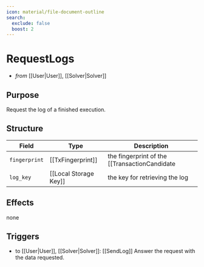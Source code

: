 ```yaml
---
icon: material/file-document-outline
search:
  exclude: false
  boost: 2
---
```


# RequestLogs

<!-- --8<-- [start:blurb] -->
- _from_ [[User|User]], [[Solver|Solver]]

## Purpose

Request the log of a finished execution.

<!-- --8<-- [end:blurb] -->

<!-- --8<-- [start:details] -->

## Structure

<!-- This is mainly meant to specify which lock was acquired -->

| Field         | Type                  | Description                                                            |
|---------------|-----------------------|------------------------------------------------------------------------|
| `fingerprint` | [[TxFingerprint]]     | the fingerprint of the [[TransactionCandidate|TransactionCandidate]] for logs are requested |
| `log_key`     | [[Local Storage Key]] | the key for retrieving the log                                         |

## Effects

none

## Triggers

- to [[User|User]], [[Solver|Solver]]: [[SendLog]]
  Answer the request with the data requested.

<!-- --8<-- [end:details] -->
